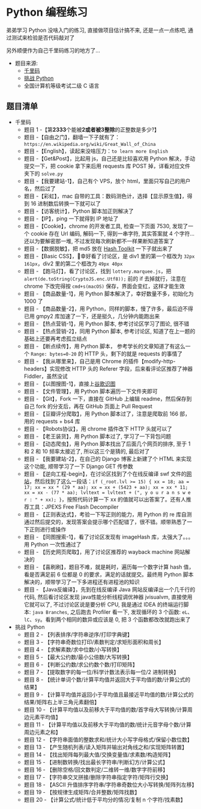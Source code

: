 # Python 编程练习

弟弟学习 Python 没啥入门的练习, 直接做项目估计搞不来, 还是一点一点练吧, 通过测试来检验是否代码敲对了

另外顺便作为自己千里码练习的地方了...

* 题目来源:
    * [千里码](http://www.qlcoder.com/explore)
    * [挑战 Python](http://www.pythontip.com/coding/code_oj)
    * 全国计算机等级考试二级 C 语言

## 题目清单
*   千里码
    * 题目 1 -【第**2333**个能被**2或者被3整除**的正整数是多少?】
    * 题目 -【自由之门】，翻墙一下子就有了： `https://en.wikipedia.org/wiki/Great_Wall_of_China`
    * 题目 -【English】，读起来没啥压力：`to learn more English`
    * 题目 -【Get&Post】，比起用 js，自己还是比较喜欢用 Python 解决，手动提交一下，把 cookie 拿下来后用 requests 库 POST 掉，详看对应文件夹下的 `solve.py`
    * 题目 -【我要建站-1】，自己有个 VPS，放个 html，里面只写自己的用户名，然后过了
    * 题目 -【彩虹】，mac 自带的工具：数码测色计，选择【显示原生值】，得到 16 进制数后转换一下就可以了
    * 题目 -【访客统计】，Python 脚本加正则解决了
    * 题目 -【IP】，ping 一下就得到 IP 地址了
    * 题目 -【Cookie】，chrome 的开发者工具, 检查一下页面 7530, 发现了一个 cookie 存在 Url 编码, 解码一下, 得到一串字符, 其实答案就 4 个字符...还以为要解密那一堆, 不过发现每次刷新都不一样果断知道答案了
    * 题目 -【数据脱敏】，把 md5 放在 [Hash Toolkit](http://hashtoolkit.com/) 一下子就出来了
    * 题目 -【Basic CSS】，幸好看了讨论区，是 div1 里的第一个框改为 `32px 161px`，div2 里的第二个框改为 `49px 40px`
    * 题目 - 【跑马灯】，看了讨论区，找到 `lottery.marquee.js`，把 `alert(de.toString(CryptoJS.enc.Utf8));` 前的 if 去掉就行，注意在 chrome 下改完得按 `cmd+s(macOS)` 保存，界面会变红，这样才能生效
    * 题目 - 【商品数量-1】，用 Python 脚本解决了，幸好数量不多，初始化为 1000 了
    * 题目 - 【商品数量-2】，用 Python，同样的脚本，慢了许多，最后迫不得已用 gmpy2 库加速了一下，还是挺久，几分钟内能跑出来
    * 题目 - 【热点营销-1】，用 Python 脚本, 参考讨论区学习了图论, 很不错
    * 题目 - 【热点营销-2】，同用 Python 脚本, 参考讨论区, 知道了在上一题的基础上还要再考虑孤立结点
    * 题目 - 【断点续传】，用 Python 脚本， 参考学长的文章知道了有这么一个 `Range: bytes=0-20` 的 HTTP 头，剩下的就是 requests 的事情了
    * 题目 - 【我从哪里来】，自己是用 Chrome 的插件【modify-http-headers】实现修改 HTTP 头的 Referer 字段，后来看评论区推荐了神器 Fiddler，虽然没试
    * 题目 - 【以图搜图-1】，直接上[谷歌识图](https://www.google.com/imghp?hl=zh-CN)
    * 题目 - 【文件管理】，用 Python 脚本遍历一下文件夹即可
    * 题目 - 【Git】，Fork 一下，直接在 GitHub 上编辑 readme，然后保存到自己 fork 的分支后，再在 GitHub 页面上 Pull Request
    * 题目 - 【豆瓣评分爬取】，用 Python 脚本过了，注意是爬取前 166 部，用的 requests + bs4 库
    * 题目 - 【Robots协议】，用 chrome 插件改下 HTTP 头就可以了
    * 题目 - 【老王装货】，用 Python 脚本过了, 学习了一下背包问题
    * 题目 - 【动态爬虫】，用 Python 脚本找出了后面几个网页的排序, 至于 1 和 2 和 10 频率太接近了, 所以这三个是猜的, 最后对了
    * 题目 - 【我要建站-2】，在自己的 Django 博客上新建了个 HTML 来实现这个功能, 顺带学习了一下 Django GET 传参数
    * 题目 - 【逆向工程-begin】，在讨论区找到了个在线反编译 swf 文件的[网站](http://www.showmycode.com/)，然后找到了这么一段话：`if (_root.lvl >= 15) { xx = 18; aa = 17; xx = xx * (29 * aa); xx = xx + (5423 + aa); xx = xx * 11; xx = xx - (77 * aa); lvltext = lvltext + (", y o u r a n s w e r : " + xx); }`，按照代码计算一下 xx 的值就可以出答案了。还有人推荐工具：JPEXS Free Flash Decompiler 
    * 题目 - 【正则表达式】，考验一下写正则的能力，用 Python 的 re 库自测通过然后提交的，发现答案会提示哪个匹配错了，很不错。顺带熟悉了一下正则进行或操作
    * 题目 - 【同图搜索-1】，看了讨论区发现有 imageHash 库，太强大了。。。用 Python 一次性通过了
    * 题目 - 【历史网页爬取】，用了讨论区推荐的 wayback machine 网站解决的
    * 题目 - 【喜刷刷】，题目不难，就是耗时，遍历每一个数字计算 hash 值，看是否满足前 6 位都是 0 的要求，满足的话就提交。最终用 Python 脚本解决的，顺带学习了一下多进程还有进程池的知识
    * 题目 - 【Java反编译】，先到在线反编译 Java 网站反编译出一个几千行的代码, 然后看讨论区发现 java性能分析线程调优神器 jvisualvm, 直接使用它就可以了, 不过讨论区说是要分析 CPU, 我是通过 IDEA 的终端运行脚本: `java Branches`, 之后跑去 Profiler 看一下, 发现循环的 3 个函数: `eL`、`lC`、`sy`。看到两个相同的数异或应该是 0, 把 3 个函数都改改就跑出来了
*   挑战 Python
    * 题目 2 - 【列表排序/字符串逆序/打印字典键】
    * 题目 3 - 【字符串奇数位打印/素数判定/求矩形面积和周长】
    * 题目 4 - 【求解素数/求中位数/小写转换】
    * 题目 5 - 【最大公约数/最小公倍数/大写转换】
    * 题目 6 - 【判断公约数/求公约数个数/打印矩阵】
    * 题目 7 - 【提取数字的每一位/科学计数法表示每一位/2 进制转换】
    * 题目 8 - 【统计单词个数/计算平均值并返回大于平均值的数/计算公式的结果】
    * 题目 9 - 【计算平均值并返回小于平均值且最接近平均值的数/计算公式的结果/矩阵右上半三角元素翻倍】
    * 题目 10 - 【计算平均值以及前移大于平均值的数/首字母大写转换/计算周边元素平均值】
    * 题目 11 - 【计算平均值以及前移大于平均值的数/统计元音字母个数/计算周边元素之和】
    * 题目 12 - 【字符串面值的整数求和/统计大小写字母格式/保留小数位数】
    * 题目 13 - 【产生随机列表/读入矩阵并输出对角线之和/实现矩阵转置】
    * 题目 14 - 【找出矩阵每列最大值/交换变量值/求素数/构造矩阵】
    * 题目 15 - 【进制数转换/找出最长字符串/判断幻方/计算公式】
    * 题目 16 - 【删除空格/回文数判定/二维转一维/数字字符前移】
    * 题目 17 - 【字符串交叉拼接/删除字符串指定字符/矩阵行交换】
    * 题目 18 - 【ASCII 升值排序字符串/字符串奇数位大小写转换/矩阵列左移】
    * 题目 19 - 【按规律生成矩阵/合并整数/矩阵找数】
    * 题目 20 - 【计算公式/统计低于平均分的情况/复制 n 个字符/找素数】